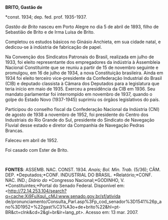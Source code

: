 **BRITO, Gastão de**

\*const. 1934; dep. fed. prof. 1935-1937.

*Gastão de Brito* nasceu em Porto Alegre no dia 5 de abril de 1893,
filho de Sebastião de Brito e de Irma Luísa de Brito.

Completou os estudos básicos no Ginásio Anchieta, em sua cidade natal, e
dedicou-se à indústria de fabricação de papel.

Na Convenção dos Sindicatos Patronais do Brasil, realizada em julho de
1933, foi eleito representante dos empregadores da indústria à
Assembleia Nacional Constituinte que se reuniu a partir de 15 de
novembro seguinte e promulgou, em 16 de julho de 1934, a nova
Constituição brasileira. Ainda em 1934 foi eleito terceiro
vice-presidente da Confederação Industrial do Brasil (CIB) e deputado
classista à Câmara dos Deputados para a legislatura que teria início em
maio de 1935. Exerceu a presidência da CIB em 1936. Seu mandato
parlamentar foi interrompido em novembro de 1937, quando o golpe do
Estado Novo (1937-1945) suprimiu os órgãos legislativos do país.

Participou do conselho fiscal da Confederação Nacional da Indústria
(CNI) de agosto de 1938 a novembro de 1952, foi presidente do Centro dos
Industriais do Rio Grande do Sul, presidente do Sindicato de Navegação
Fluvial desse estado e diretor da Companhia de Navegação Pedras Brancas.

Faleceu em abril de 1952.

Foi casado com Ester de Brito.

 

**FONTES**: ASSEMB. NAC. CONST. 1934. *Anais; Bol. Min. Trab.* (5/36);
CÂM. DEP. *Deputados;*CONF. INDUSTRIAL DO BRASIL. *Relatório;*CONF. NAC.
IND.; *Diário do* *Congresso Nacional;*GODINHO, V.
*Constituintes;*Portal do Senado Federal. Disponível em:
\<http://72.14.253.104/search?q=cache:Xi9FuXqu\_cMJ:www.senado.gov.br/sf/ativida
de/pronunciamento/Consulta\_Parl.asp%3Fp\_cod\_senador%3D1541%26p\_ano%3D1952+%22gast%C3%A3o+de+brito%22&hl=pt-BR&ct=clnk&cd=2&gl=br&lr=lang\_pt\>.
Acesso em: 13 mar. 2007.

